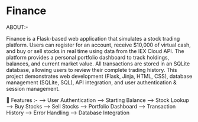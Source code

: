 # Finance
ABOUT:-

Finance is a Flask-based web application that simulates a stock trading platform. Users can register for an account, receive $10,000 of virtual cash, and buy or sell stocks in real time using data from the IEX Cloud API. The platform provides a personal portfolio dashboard to track holdings, balances, and current market value. All transactions are stored in an SQLite database, allowing users to review their complete trading history.
This project demonstrates web development (Flask, Jinja, HTML, CSS), database management (SQLite, SQL), API integration, and user authentication & session management.

🔑 Features :-
--> User Authentication
--> Starting Balance
--> Stock Lookup
--> Buy Stocks 
--> Sell Stocks
--> Portfolio Dashboard
--> Transaction History
--> Error Handling
--> Database Integration
